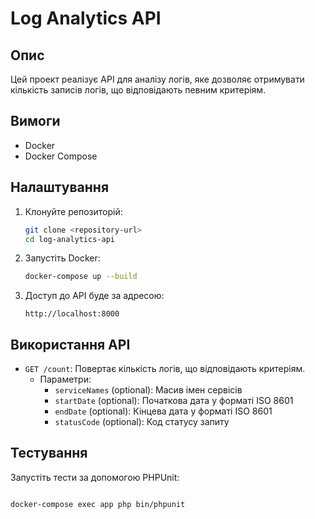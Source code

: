 # Log Analytics API

## Опис

Цей проект реалізує API для аналізу логів, яке дозволяє отримувати кількість записів логів, 
що відповідають певним критеріям.

## Вимоги

- Docker
- Docker Compose

## Налаштування

1. Клонуйте репозиторій:
    ```bash
    git clone <repository-url>
    cd log-analytics-api
    ```

2. Запустіть Docker:
    ```bash
    docker-compose up --build
    ```

3. Доступ до API буде за адресою:
    ```
    http://localhost:8000
    ```

## Використання API

- `GET /count`: Повертає кількість логів, що відповідають критеріям.
    - Параметри:
        - `serviceNames` (optional): Масив імен сервісів
        - `startDate` (optional): Початкова дата у форматі ISO 8601
        - `endDate` (optional): Кінцева дата у форматі ISO 8601
        - `statusCode` (optional): Код статусу запиту

## Тестування

Запустіть тести за допомогою PHPUnit:

```bash

docker-compose exec app php bin/phpunit

